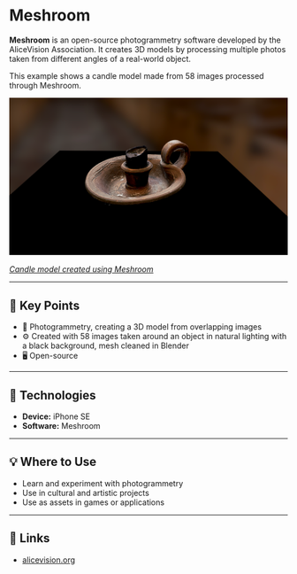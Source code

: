 # Meshroom

**Meshroom** is an open-source photogrammetry software developed by the AliceVision Association. It creates 3D models by processing multiple photos taken from different angles of a real-world object.

This example shows a candle model made from 58 images processed through Meshroom.

[![Candle Model created with Meshroom](../../images/meshroom.PNG)](https://sketchfab.com/3d-models/candle-c430c6d0120c4ad18f80a912b05fd84a)

_[Candle model created using Meshroom](https://sketchfab.com/3d-models/candle-c430c6d0120c4ad18f80a912b05fd84a)_

---

## 🔑 Key Points

- 📸 Photogrammetry, creating a 3D model from overlapping images
- ⚙️ Created with 58 images taken around an object in natural lighting with a black background, mesh cleaned in Blender
- 🖥️ Open-source

---

## 🧰 Technologies

- **Device:** iPhone SE
- **Software:** Meshroom

---

## 💡 Where to Use

- Learn and experiment with photogrammetry
- Use in cultural and artistic projects
- Use as assets in games or applications

---

## 🔗 Links

- [alicevision.org](https://alicevision.org/)
